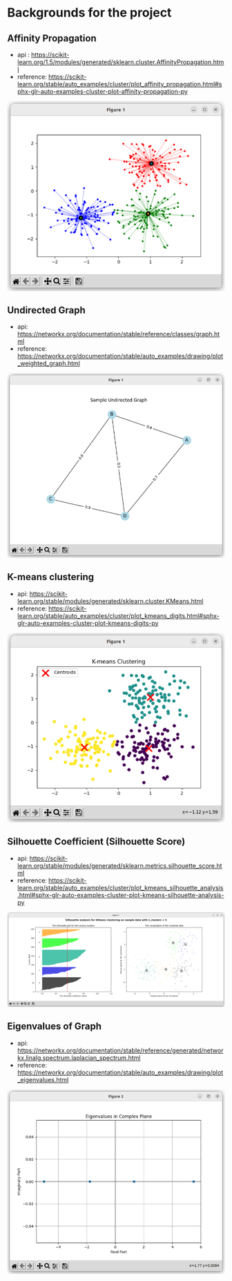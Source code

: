 # Backgrounds for the project

## Affinity Propagation

- api : https://scikit-learn.org/1.5/modules/generated/sklearn.cluster.AffinityPropagation.html
- reference: https://scikit-learn.org/stable/auto_examples/cluster/plot_affinity_propagation.html#sphx-glr-auto-examples-cluster-plot-affinity-propagation-py

![img.png](./aff.png)

## Undirected Graph

- api: https://networkx.org/documentation/stable/reference/classes/graph.html
- reference: https://networkx.org/documentation/stable/auto_examples/drawing/plot_weighted_graph.html

![img.png](./undric_graph.png)

## K-means clustering

- api: https://scikit-learn.org/stable/modules/generated/sklearn.cluster.KMeans.html
- reference: https://scikit-learn.org/stable/auto_examples/cluster/plot_kmeans_digits.html#sphx-glr-auto-examples-cluster-plot-kmeans-digits-py

![img.png](./k_means.png)

## Silhouette Coefficient (Silhouette Score)

- api: https://scikit-learn.org/stable/modules/generated/sklearn.metrics.silhouette_score.html
- reference: https://scikit-learn.org/stable/auto_examples/cluster/plot_kmeans_silhouette_analysis.html#sphx-glr-auto-examples-cluster-plot-kmeans-silhouette-analysis-py

![img.png](./silhouette_score.png)

## Eigenvalues of Graph 

- api: https://networkx.org/documentation/stable/reference/generated/networkx.linalg.spectrum.laplacian_spectrum.html
- reference: https://networkx.org/documentation/stable/auto_examples/drawing/plot_eigenvalues.html

![img.png](./graph_eigen.png)